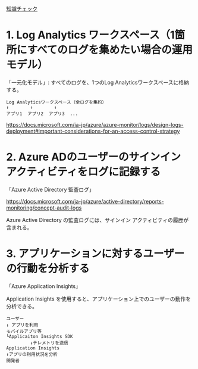 [知識チェック](https://docs.microsoft.com/ja-jp/learn/modules/design-solution-to-log-monitor-azure-resources/7-knowledge-check)


# 1. Log Analytics ワークスペース（1箇所にすべてのログを集めたい場合の運用モデル）

「一元化モデル」: すべてのログを、1つのLog Analyticsワークスペースに格納する。

```
Log Analyticsワークスペース（全ログを集約）
↑        ↑        ↑
アプリ1  アプリ2  アプリ3  ...
```

https://docs.microsoft.com/ja-jp/azure/azure-monitor/logs/design-logs-deployment#important-considerations-for-an-access-control-strategy

# 2. Azure ADのユーザーのサインイン アクティビティをログに記録する

「Azure Active Directory 監査ログ」

https://docs.microsoft.com/ja-jp/azure/active-directory/reports-monitoring/concept-audit-logs

Azure Active Directory の監査ログには、サインイン アクティビティの履歴が含まれる。

# 3. アプリケーションに対するユーザーの行動を分析する

「Azure Application Insights」

Application Insights を使用すると、アプリケーション上でのユーザーの動作を分析できる。

```
ユーザー
↓ アプリを利用
モバイルアプリ等
└Applicaiton Insights SDK
         ↓テレメトリを送信
Application Insights
↑アプリの利用状況を分析
開発者
```